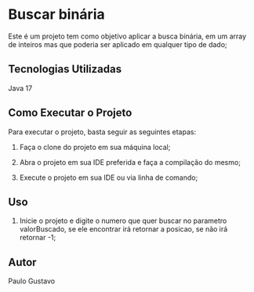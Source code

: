 # Buscar binária

Este é um projeto tem como objetivo aplicar a busca binária, em um array de inteiros mas que poderia ser aplicado em qualquer tipo de dado;

## Tecnologias Utilizadas

 Java 17
 
## Como Executar o Projeto

 Para executar o projeto, basta seguir as seguintes etapas:

 1. Faça o clone do projeto em sua máquina local;
 
 2. Abra o projeto em sua IDE preferida e faça a compilação do mesmo;
 
 3. Execute o projeto em sua IDE ou via linha de comando;
 
 
## Uso

 1. Inicie o projeto e digite o numero que quer buscar no parametro valorBuscado, se ele encontrar irá retornar a posicao, se não irá retornar -1;
 
## Autor

 Paulo Gustavo